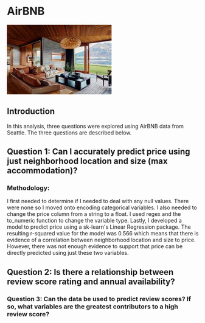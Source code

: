 # AirBNB
![](images/vacationhome.jfif)  
## Introduction
In this analysis, three questions were explored using AirBNB data from Seattle.
The three questions are described below.

## Question 1: Can I accurately predict price using just neighborhood location and size (max accommodation)?
### Methodology:
I first needed to determine if I needed to deal with any null values. There were none so I moved onto encoding categorical variables. I also needed to change the price column from a string to a float. I used regex and the to_numeric function to change the variable type. Lastly, I developed a model to predict price using a sk-learn's Linear Regression package. The resulting r-squared value for the model was 0.566 which means that there is evidence of a correlation between neighborhood location and size to price. However, there was not enough evidence to support that price can be directly predicted using just these two variables.

## Question 2: Is there a relationship between review score rating and annual availability?


### Question 3: Can the data be used to predict review scores? If so, what variables are the greatest contributors to a high review score?

